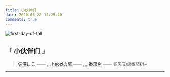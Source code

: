 ```yaml
---
title: 小伙伴们
date: 2020-06-22 12:25:40
comments: true
---
```


![first-day-of-fall](https://api.yimian.xyz/img/?path=imgbed/img_72abe08_1092x430_8_null_normal.gif)


## 「 小伙伴们 」
> [矢澤にこ](https://blog.ni-co.moe "矢澤にこ")  —— ,,,
> [haoziの窝](https://haozi.moe "haoziの窝") —— ,,,
> [番茄树](https://tomatotrees.xyz "番茄树上智慧果")   —— 春风又绿番茄树~


-------------------------------


